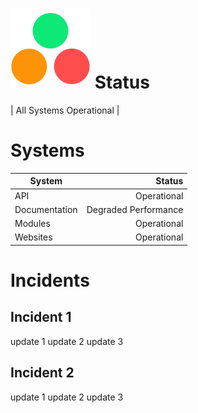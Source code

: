 # ![status-logo](https://raw.githubusercontent.com/jayfk/statuspage/master/template/logo.png) Status

| All Systems Operational |

# Systems

| System	| Status	|
| ------------- | ------------:	|
| API		| Operational	|
| Documentation	| Degraded Performance	|
| Modules	| Operational	|
| Websites	| Operational	|

# Incidents

## Incident 1
update 1
update 2
update 3

## Incident 2
update 1
update 2
update 3
